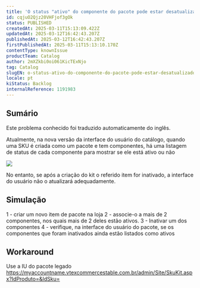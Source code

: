 ```yaml
---
title: 'O status "ativo" do componente do pacote pode estar desatualizado na nova interface do usuário do catálogo'
id: cqjuO2Qjz20VHFjof3gOk
status: PUBLISHED
createdAt: 2025-03-11T15:13:09.422Z
updatedAt: 2025-03-12T16:42:43.207Z
publishedAt: 2025-03-12T16:42:43.207Z
firstPublishedAt: 2025-03-11T15:13:10.170Z
contentType: knownIssue
productTeam: Catalog
author: 2mXZkbi0oi061KicTExNjo
tag: Catalog
slugEN: o-status-ativo-do-componente-do-pacote-pode-estar-desatualizado-na-nova-interface-do-usuario-do-catalogo
locale: pt
kiStatus: Backlog
internalReference: 1191983
---
```


## Sumário

<div class="alert alert-info">
  <p>Este problema conhecido foi traduzido automaticamente do inglês.</p>
</div>


Atualmente, na nova versão da interface do usuário do catálogo, quando uma SKU é criada como um pacote e tem componentes, há uma listagem de status de cada componente para mostrar se ele está ativo ou não

 ![](https://vtexhelp.zendesk.com/attachments/token/VFHwd92eJuxyRAtfRJeQmscou/?name=image.png)

No entanto, se após a criação do kit o referido item for inativado, a interface do usuário não o atualizará adequadamente.

## Simulação


1 - criar um novo item de pacote na loja
2 - associe-o a mais de 2 componentes, nos quais mais de 2 deles estão ativos.
3 - Inativar um dos componentes
4 - verifique, na interface do usuário do pacote, se os componentes que foram inativados ainda estão listados como ativos



## Workaround


Use a IU do pacote legado https://myaccountname.vtexcommercestable.com.br/admin/Site/SkuKit.aspx?IdProduto=&IdSku=






